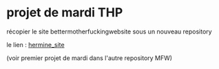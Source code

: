 
# projet de mardi THP

récopier le site bettermotherfuckingwebsite sous un nouveau repository 

le lien : [hermine_site](https://hermine-dm.github.io/betterMFW/)

(voir premier projet de mardi dans l'autre repository MFW)
 

